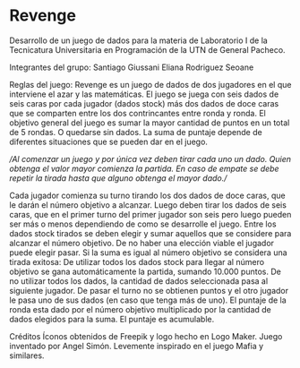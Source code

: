 # Revenge

Desarrollo de un juego de dados para la materia de Laboratorio I de la Tecnicatura Universitaria en Programación de la UTN de General Pacheco.

Integrantes del grupo:
  Santiago Giussani
  Eliana Rodriguez Seoane


Reglas del juego:
  Revenge es un juego de dados de dos jugadores en el que interviene el azar y las matemáticas.
  El juego se juega con seis dados de seis caras por cada jugador (dados stock) más dos dados de doce caras que se comparten entre los dos contrincantes entre ronda y ronda.
  El objetivo general del juego es sumar la mayor cantidad de puntos en un total de 5 rondas. O quedarse sin dados.
  La suma de puntaje depende de diferentes situaciones que se pueden dar en el juego.

  */Al comenzar un juego y por única vez deben tirar cada uno un dado. Quien obtenga el valor mayor comienza la partida.
    En caso de empate se debe repetir la tirada hasta que alguno obtenga el mayor dado./*

  Cada jugador comienza su turno tirando los dos dados de doce caras, que le darán el número objetivo a alcanzar.
  Luego deben tirar los dados de seis caras, que en el primer turno del primer jugador son seis pero luego pueden ser más o menos dependiendo de como se desarrolle el juego.
  Entre los dados stock tirados se deben elegir y sumar aquellos que se considere para alcanzar el número objetivo. De no haber una elección viable el jugador puede elegir pasar.
  Si la suma es igual al número objetivo se considera una tirada exitosa:
     De utilizar todos los dados stock para llegar al número objetivo se gana automáticamente la partida, sumando 10.000 puntos.
     De no utilizar todos los dados, la cantidad de dados seleccionada pasa al siguiente jugador.
     De pasar el turno no se obtienen puntos y el otro jugador le pasa uno de sus dados (en caso que tenga más de uno).
  El puntaje de la ronda esta dado por el número objetivo multiplicado por la cantidad de dados elegidos para la suma. El puntaje es acumulable.




Créditos
  Íconos obtenidos de Freepik y logo hecho en Logo Maker.
  Juego inventado por Angel Simón. Levemente inspirado en el juego Mafia y similares.
